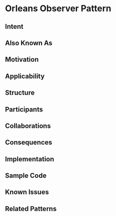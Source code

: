 # Orleans Observer Pattern

## Intent

## Also Known As

## Motivation

## Applicability

## Structure

## Participants

## Collaborations

## Consequences

## Implementation

## Sample Code

## Known Issues

## Related Patterns

